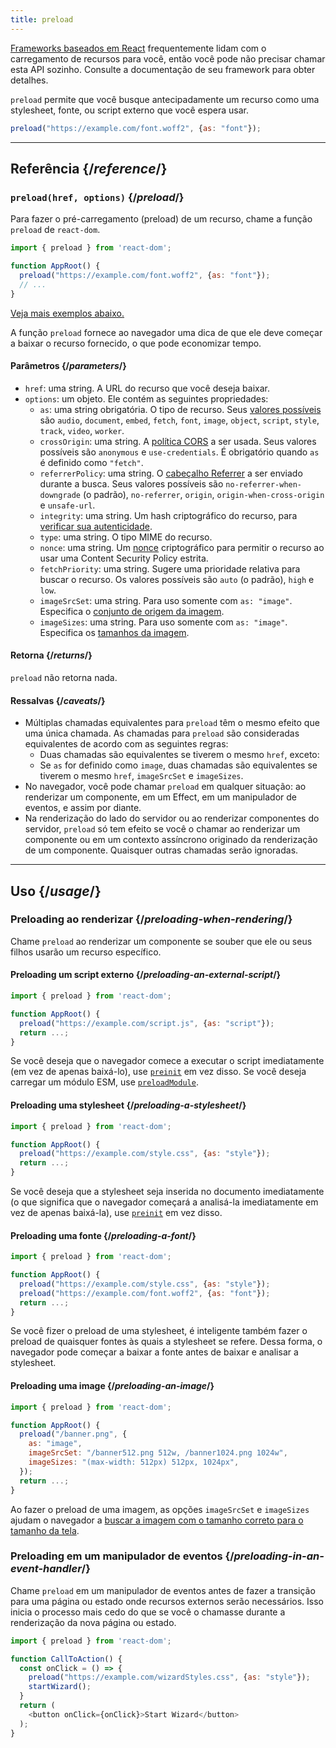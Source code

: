 ```yaml
---
title: preload
---
```


<Note>

[Frameworks baseados em React](/learn/start-a-new-react-project) frequentemente lidam com o carregamento de recursos para você, então você pode não precisar chamar esta API sozinho. Consulte a documentação de seu framework para obter detalhes.

</Note>

<Intro>

`preload` permite que você busque antecipadamente um recurso como uma stylesheet, fonte, ou script externo que você espera usar.

```js
preload("https://example.com/font.woff2", {as: "font"});
```

</Intro>

<InlineToc />

---

## Referência {/*reference*/}

### `preload(href, options)` {/*preload*/}

Para fazer o pré-carregamento (preload) de um recurso, chame a função `preload` de `react-dom`.

```js
import { preload } from 'react-dom';

function AppRoot() {
  preload("https://example.com/font.woff2", {as: "font"});
  // ...
}

```

[Veja mais exemplos abaixo.](#usage)

A função `preload` fornece ao navegador uma dica de que ele deve começar a baixar o recurso fornecido, o que pode economizar tempo.

#### Parâmetros {/*parameters*/}

* `href`: uma string. A URL do recurso que você deseja baixar.
* `options`: um objeto. Ele contém as seguintes propriedades:
  *  `as`: uma string obrigatória. O tipo de recurso. Seus [valores possíveis](https://developer.mozilla.org/en-US/docs/Web/HTML/Element/link#as) são `audio`, `document`, `embed`, `fetch`, `font`, `image`, `object`, `script`, `style`, `track`, `video`, `worker`.
  *  `crossOrigin`: uma string. A [política CORS](https://developer.mozilla.org/en-US/docs/Web/HTML/Attributes/crossorigin) a ser usada. Seus valores possíveis são `anonymous` e `use-credentials`. É obrigatório quando `as` é definido como `"fetch"`.
  *  `referrerPolicy`: uma string. O [cabeçalho Referrer](https://developer.mozilla.org/en-US/docs/Web/HTML/Element/link#referrerpolicy) a ser enviado durante a busca. Seus valores possíveis são `no-referrer-when-downgrade` (o padrão), `no-referrer`, `origin`, `origin-when-cross-origin` e `unsafe-url`.
  *  `integrity`: uma string. Um hash criptográfico do recurso, para [verificar sua autenticidade](https://developer.mozilla.org/en-US/docs/Web/Security/Subresource_Integrity).
  *  `type`: uma string. O tipo MIME do recurso.
  *  `nonce`: uma string. Um [nonce](https://developer.mozilla.org/en-US/docs/Web/HTML/Global_attributes/nonce) criptográfico para permitir o recurso ao usar uma Content Security Policy estrita.
  *  `fetchPriority`: uma string. Sugere uma prioridade relativa para buscar o recurso. Os valores possíveis são `auto` (o padrão), `high` e `low`.
  *  `imageSrcSet`: uma string. Para uso somente com `as: "image"`. Especifica o [conjunto de origem da imagem](https://developer.mozilla.org/en-US/docs/Learn/HTML/Multimedia_and_embedding/Responsive_images).
  *  `imageSizes`: uma string. Para uso somente com `as: "image"`. Especifica os [tamanhos da imagem](https://developer.mozilla.org/en-US/docs/Learn/HTML/Multimedia_and_embedding/Responsive_images).

#### Retorna {/*returns*/}

`preload` não retorna nada.

#### Ressalvas {/*caveats*/}

* Múltiplas chamadas equivalentes para `preload` têm o mesmo efeito que uma única chamada. As chamadas para `preload` são consideradas equivalentes de acordo com as seguintes regras:
  * Duas chamadas são equivalentes se tiverem o mesmo `href`, exceto:
  * Se `as` for definido como `image`, duas chamadas são equivalentes se tiverem o mesmo `href`, `imageSrcSet` e `imageSizes`.
* No navegador, você pode chamar `preload` em qualquer situação: ao renderizar um componente, em um Effect, em um manipulador de eventos, e assim por diante.
* Na renderização do lado do servidor ou ao renderizar componentes do servidor, `preload` só tem efeito se você o chamar ao renderizar um componente ou em um contexto assíncrono originado da renderização de um componente. Quaisquer outras chamadas serão ignoradas.

---

## Uso {/*usage*/}

### Preloading ao renderizar {/*preloading-when-rendering*/}

Chame `preload` ao renderizar um componente se souber que ele ou seus filhos usarão um recurso específico.

<Recipes titleText="Exemplos de preloading">

#### Preloading um script externo {/*preloading-an-external-script*/}

```js
import { preload } from 'react-dom';

function AppRoot() {
  preload("https://example.com/script.js", {as: "script"});
  return ...;
}
```

Se você deseja que o navegador comece a executar o script imediatamente (em vez de apenas baixá-lo), use [`preinit`](/reference/react-dom/preinit) em vez disso. Se você deseja carregar um módulo ESM, use [`preloadModule`](/reference/react-dom/preloadModule).

<Solution />

#### Preloading uma stylesheet {/*preloading-a-stylesheet*/}

```js
import { preload } from 'react-dom';

function AppRoot() {
  preload("https://example.com/style.css", {as: "style"});
  return ...;
}
```

Se você deseja que a stylesheet seja inserida no documento imediatamente (o que significa que o navegador começará a analisá-la imediatamente em vez de apenas baixá-la), use [`preinit`](/reference/react-dom/preinit) em vez disso.

<Solution />

#### Preloading uma fonte {/*preloading-a-font*/}

```js
import { preload } from 'react-dom';

function AppRoot() {
  preload("https://example.com/style.css", {as: "style"});
  preload("https://example.com/font.woff2", {as: "font"});
  return ...;
}
```

Se você fizer o preload de uma stylesheet, é inteligente também fazer o preload de quaisquer fontes às quais a stylesheet se refere. Dessa forma, o navegador pode começar a baixar a fonte antes de baixar e analisar a stylesheet.

<Solution />

#### Preloading uma image {/*preloading-an-image*/}

```js
import { preload } from 'react-dom';

function AppRoot() {
  preload("/banner.png", {
    as: "image",
    imageSrcSet: "/banner512.png 512w, /banner1024.png 1024w",
    imageSizes: "(max-width: 512px) 512px, 1024px",
  });
  return ...;
}
```

Ao fazer o preload de uma imagem, as opções `imageSrcSet` e `imageSizes` ajudam o navegador a [buscar a imagem com o tamanho correto para o tamanho da tela](https://developer.mozilla.org/en-US/docs/Learn/HTML/Multimedia_and_embedding/Responsive_images).

<Solution />

</Recipes>

### Preloading em um manipulador de eventos {/*preloading-in-an-event-handler*/}

Chame `preload` em um manipulador de eventos antes de fazer a transição para uma página ou estado onde recursos externos serão necessários. Isso inicia o processo mais cedo do que se você o chamasse durante a renderização da nova página ou estado.

```js
import { preload } from 'react-dom';

function CallToAction() {
  const onClick = () => {
    preload("https://example.com/wizardStyles.css", {as: "style"});
    startWizard();
  }
  return (
    <button onClick={onClick}>Start Wizard</button>
  );
}
```

